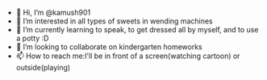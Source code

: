 - 👋 Hi, I’m @kamush901
- 👀 I’m interested in all types of sweets in wending machines
- 🌱 I’m currently learning to speak, to get dressed all by myself, and to use a potty :D
- 💞️ I’m looking to collaborate on kindergarten homeworks
- 📫 How to reach me:I'll be in front of a screen(watching cartoon) or outside(playing)

<!---
kamush901/kamush901 is a ✨ special ✨ repository because its `README.md` (this file) appears on your GitHub profile.
You can click the Preview link to take a look at your changes.
--->
